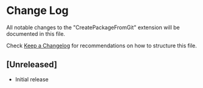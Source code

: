 # Change Log

All notable changes to the "CreatePackageFromGit" extension will be documented in this file.

Check [Keep a Changelog](http://keepachangelog.com/) for recommendations on how to structure this file.

## [Unreleased]

- Initial release